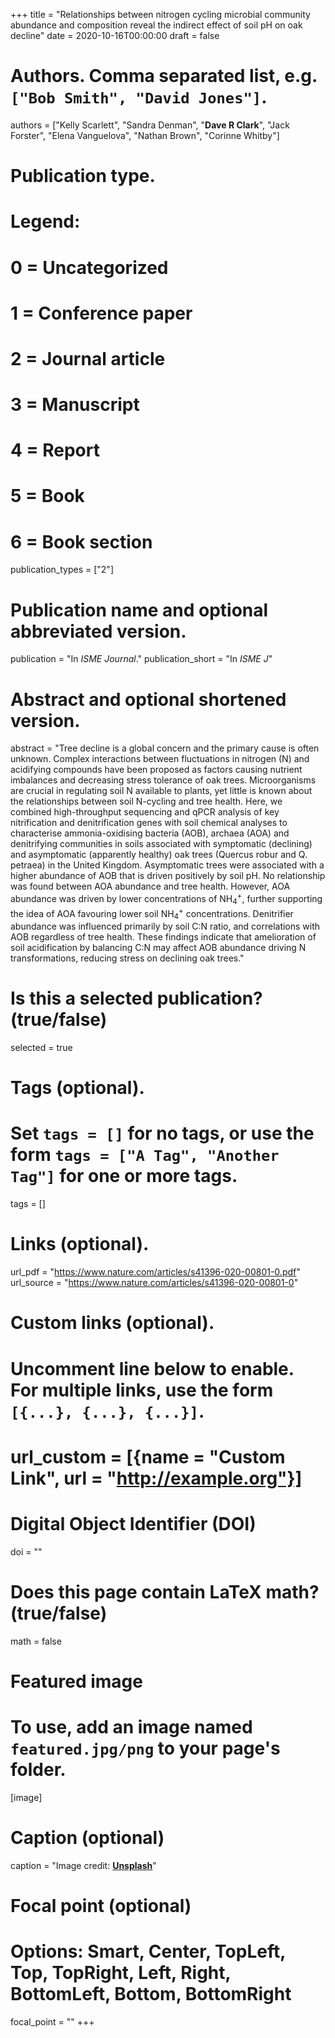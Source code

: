 +++
title = "Relationships between nitrogen cycling microbial community abundance and composition reveal the indirect effect of soil pH on oak decline"
date = 2020-10-16T00:00:00
draft = false

# Authors. Comma separated list, e.g. `["Bob Smith", "David Jones"]`.
authors = ["Kelly Scarlett", "Sandra Denman", "**Dave R Clark**", "Jack Forster", "Elena Vanguelova", "Nathan Brown", "Corinne Whitby"]

# Publication type.
# Legend:
# 0 = Uncategorized
# 1 = Conference paper
# 2 = Journal article
# 3 = Manuscript
# 4 = Report
# 5 = Book
# 6 = Book section
publication_types = ["2"]

# Publication name and optional abbreviated version.
publication = "In *ISME Journal*."
publication_short = "In *ISME J*"

# Abstract and optional shortened version.
abstract = "Tree decline is a global concern and the primary cause is often unknown. Complex interactions between fluctuations in nitrogen (N) and acidifying compounds have been proposed as factors causing nutrient imbalances and decreasing stress tolerance of oak trees. Microorganisms are crucial in regulating soil N available to plants, yet little is known about the relationships between soil N-cycling and tree health. Here, we combined high-throughput sequencing and qPCR analysis of key nitrification and denitrification genes with soil chemical analyses to characterise ammonia-oxidising bacteria (AOB), archaea (AOA) and denitrifying communities in soils associated with symptomatic (declining) and asymptomatic (apparently healthy) oak trees (Quercus robur and Q. petraea) in the United Kingdom. Asymptomatic trees were associated with a higher abundance of AOB that is driven positively by soil pH. No relationship was found between AOA abundance and tree health. However, AOA abundance was driven by lower concentrations of NH<sub>4</sub><sup>+</sup>, further supporting the idea of AOA favouring lower soil NH<sub>4</sub><sup>+</sup> concentrations. Denitrifier abundance was influenced primarily by soil C:N ratio, and correlations with AOB regardless of tree health. These findings indicate that amelioration of soil acidification by balancing C:N may affect AOB abundance driving N transformations, reducing stress on declining oak trees."

# Is this a selected publication? (true/false)
selected = true

# Tags (optional).
#   Set `tags = []` for no tags, or use the form `tags = ["A Tag", "Another Tag"]` for one or more tags.
tags = []

# Links (optional).
url_pdf = "https://www.nature.com/articles/s41396-020-00801-0.pdf"
url_source = "https://www.nature.com/articles/s41396-020-00801-0"

# Custom links (optional).
#   Uncomment line below to enable. For multiple links, use the form `[{...}, {...}, {...}]`.
# url_custom = [{name = "Custom Link", url = "http://example.org"}]

# Digital Object Identifier (DOI)
doi = ""

# Does this page contain LaTeX math? (true/false)
math = false

# Featured image
# To use, add an image named `featured.jpg/png` to your page's folder.
[image]
  # Caption (optional)
  caption = "Image credit: [**Unsplash**](https://unsplash.com/photos/pLCdAaMFLTE)"

  # Focal point (optional)
  # Options: Smart, Center, TopLeft, Top, TopRight, Left, Right, BottomLeft, Bottom, BottomRight
  focal_point = ""
+++
